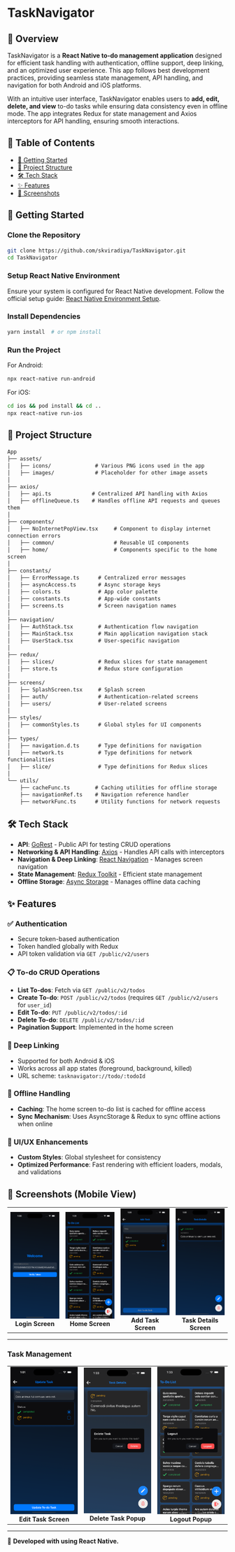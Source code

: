 # TaskNavigator

## 📌 Overview

TaskNavigator is a **React Native to-do management application** designed for efficient task handling with authentication, offline support, deep linking, and an optimized user experience. This app follows best development practices, providing seamless state management, API handling, and navigation for both Android and iOS platforms.

With an intuitive user interface, TaskNavigator enables users to **add, edit, delete, and view** to-do tasks while ensuring data consistency even in offline mode. The app integrates Redux for state management and Axios interceptors for API handling, ensuring smooth interactions.

## 📖 Table of Contents

- [🚀 Getting Started](#-getting-started)
- [📂 Project Structure](#-project-structure)
- [🛠️ Tech Stack](#-tech-stack)
- [✨ Features](#-features)
- [📸 Screenshots](#-screenshots)

## 🚀 Getting Started

### Clone the Repository

```sh
git clone https://github.com/skviradiya/TaskNavigator.git
cd TaskNavigator
```

### Setup React Native Environment

Ensure your system is configured for React Native development. Follow the official setup guide: [React Native Environment Setup](https://reactnative.dev/docs/environment-setup).

### Install Dependencies

```sh
yarn install  # or npm install
```

### Run the Project

For Android:

```sh
npx react-native run-android
```

For iOS:

```sh
cd ios && pod install && cd ..
npx react-native run-ios
```

## 📂 Project Structure

```
App
├── assets/
│   ├── icons/              # Various PNG icons used in the app
│   ├── images/             # Placeholder for other image assets
│
├── axios/
│   ├── api.ts             # Centralized API handling with Axios
│   ├── offlineQueue.ts    # Handles offline API requests and queues them
│
├── components/
│   ├── NoInternetPopView.tsx     # Component to display internet connection errors
│   ├── common/                   # Reusable UI components
│   ├── home/                     # Components specific to the home screen
│
├── constants/
│   ├── ErrorMessage.ts      # Centralized error messages
│   ├── asyncAccess.ts       # Async storage keys
│   ├── colors.ts            # App color palette
│   ├── constants.ts         # App-wide constants
│   ├── screens.ts           # Screen navigation names
│
├── navigation/
│   ├── AuthStack.tsx        # Authentication flow navigation
│   ├── MainStack.tsx        # Main application navigation stack
│   ├── UserStack.tsx        # User-specific navigation
│
├── redux/
│   ├── slices/              # Redux slices for state management
│   ├── store.ts             # Redux store configuration
│
├── screens/
│   ├── SplashScreen.tsx     # Splash screen
│   ├── auth/                # Authentication-related screens
│   ├── users/               # User-related screens
│
├── styles/
│   ├── commonStyles.ts      # Global styles for UI components
│
├── types/
│   ├── navigation.d.ts      # Type definitions for navigation
│   ├── network.ts           # Type definitions for network functionalities
│   ├── slice/               # Type definitions for Redux slices
│
└── utils/
    ├── cacheFunc.ts        # Caching utilities for offline storage
    ├── navigationRef.ts    # Navigation reference handler
    ├── networkFunc.ts      # Utility functions for network requests
```

## 🛠️ Tech Stack

- **API**: [GoRest](https://gorest.co.in/) - Public API for testing CRUD operations
- **Networking & API Handling**: [Axios](https://www.npmjs.com/package/axios) - Handles API calls with interceptors
- **Navigation & Deep Linking**: [React Navigation](https://reactnavigation.org/) - Manages screen navigation
- **State Management**: [Redux Toolkit](https://redux-toolkit.js.org/introduction/getting-started) - Efficient state management
- **Offline Storage**: [Async Storage](https://react-native-async-storage.github.io/async-storage/docs/install/) - Manages offline data caching

## ✨ Features

### ✅ Authentication

- Secure token-based authentication
- Token handled globally with Redux
- API token validation via `GET /public/v2/users`

### 📋 To-do CRUD Operations

- **List To-dos**: Fetch via `GET /public/v2/todos`
- **Create To-do**: `POST /public/v2/todos` (requires `GET /public/v2/users` for `user_id`)
- **Edit To-do**: `PUT /public/v2/todos/:id`
- **Delete To-do**: `DELETE /public/v2/todos/:id`
- **Pagination Support**: Implemented in the home screen

### 🔗 Deep Linking

- Supported for both Android & iOS
- Works across all app states (foreground, background, killed)
- URL scheme: `tasknavigator://todo/:todoId`

### 📶 Offline Handling

- **Caching**: The home screen to-do list is cached for offline access
- **Sync Mechanism**: Uses AsyncStorage & Redux to sync offline actions when online

### 🎨 UI/UX Enhancements

- **Custom Styles**: Global stylesheet for consistency
- **Optimized Performance**: Fast rendering with efficient loaders, modals, and validations

## 📸 Screenshots (Mobile View)

<div align="center">

<table>
  <tr>
    <td align="center"><img src="screenshots/login-screen.png" width="200"><br><b>Login Screen</b></td>
    <td align="center"><img src="screenshots/home-screen.png" width="200"><br><b>Home Screen</b></td>
    <td align="center"><img src="screenshots/add-task-screen.png" width="200"><br><b>Add Task Screen</b></td>
    <td align="center"><img src="screenshots/task-details-screen.png" width="200"><br><b>Task Details Screen</b></td>
  </tr>
</table>

</div>

---

### Task Management

<div align="center">

<table>
  <tr>
    <td align="center"><img src="screenshots/edit-screen.png" width="200"><br><b>Edit Task Screen</b></td>
    <td align="center"><img src="screenshots/delete-task-popup.png" width="200"><br><b>Delete Task Popup</b></td>
    <td align="center"><img src="screenshots/logout-popup.png" width="200"><br><b>Logout Popup</b></td>
  </tr>
</table>

</div>

---

🚀 **Developed with using React Native.**
